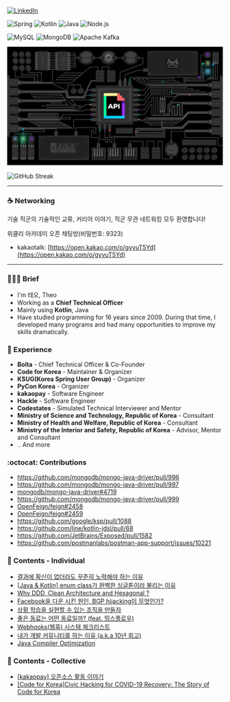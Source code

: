 [![LinkedIn](https://img.shields.io/badge/LinkedIn-0077b5?style=flat-square&logo=linkedin&logoColor=white&link=https://www.linkedin.com/in/taeyang-jin/)](https://www.linkedin.com/in/taeyang-jin/)
<!--
[![Resume](https://img.shields.io/badge/Resume-orange?style=flat-square&logo=Awesome%20Lists&logoColor=black)](https://resume.dataportal.kr)
-->

![Spring](https://img.shields.io/badge/-Spring-6DB33F?style=for-the-badge&logo=Spring&logoColor=white)
![Kotlin](https://img.shields.io/badge/Kotlin-B75EA4?style=for-the-badge&logo=kotlin&logoColor=F6891F)
![Java](https://img.shields.io/badge/JAVA-007396?style=for-the-badge&logo=java&logoColor=white)
![Node.js](https://img.shields.io/badge/Node.js-339933?style=for-the-badge&logo=Node.js&logoColor=white)


![MySQL](https://img.shields.io/badge/MySQL-4479A1?style=for-the-badge&logo=MySQL&logoColor=fff)
![MongoDB](https://img.shields.io/badge/MongoDB-47A248?style=for-the-badge&logo=MongoDB&logoColor=fff)
![Apache Kafka](https://img.shields.io/badge/Apache%20Kafka-231F20?style=for-the-badge&logo=Apache%20Kafka&logoColor=white)


<a href="https://github.com/heli-os">
  <img src="./static/hero-image.gif" width="640"/>
</a>

<!--
![Github Stats](https://github-readme-stats.vercel.app/api?username=heli-os&show_icons=true)
<a href="https://opgc.me/#/users/heli-os" target="_blank"><img src="https://api.opgc.me/githubs/users/heli-os/tag/?theme=basic" /></a>
-->

<!--[![Solved.ac profile](http://mazassumnida.wtf/api/mini/generate_badge?boj=ssun)](https://solved.ac/ssun)-->

![GitHub Streak](https://nirzak-streak-stats.vercel.app/?user=heli-os)

---

### ☕️ Networking
기술 직군의 기술적인 교류, 커리어 이야기, 직군 무관 네트워킹 모두 환영합니다!

위클리 아카데미 오픈 채팅방(비밀번호: 9323)

- kakaotalk: [https://open.kakao.com/o/gyvuT5Yd](https://open.kakao.com/o/gyvuT5Yd)

---

### 💁🏻‍♂️ Brief
- I'm 테오, Theo
- Working as a **Chief Technical Officer**
- Mainly using **Kotlin**, Java
- Have studied programming for 16 years since 2009. During that time, I developed many programs and had many opportunities to improve my skills dramatically.

### 💼 Experience
- **Bolta** - Chief Technical Officer & Co-Founder
- **Code for Korea** - Maintainer & Organizer
- **KSUG(Korea Spring User Group)** - Organizer
- **PyCon Korea** - Organizer
- **kakaopay** - Software Engineer
- **Hackle** - Software Engineer
- **Codestates** - Simulated Technical Interviewer and Mentor
- **Ministry of Science and Technology, Republic of Korea** - Consultant
- **Ministry of Health and Welfare, Republic of Korea** - Consultant
- **Ministry of the Interior and Safety, Republic of Korea** - Advisor, Mentor and Consultant
- .. And more

### :octocat: Contributions
- https://github.com/mongodb/mongo-java-driver/pull/996
- https://github.com/mongodb/mongo-java-driver/pull/997
- [mongodb/mongo-java-driver#4719](https://jira.mongodb.org/browse/JAVA-4719)
- https://github.com/mongodb/mongo-java-driver/pull/999
- [OpenFeign/feign#2458](https://github.com/OpenFeign/feign/issues/2458)
- [OpenFeign/feign#2459](https://github.com/OpenFeign/feign/pull/2459)
- https://github.com/google/ksp/pull/1088
- https://github.com/line/kotlin-jdsl/pull/68
- https://github.com/JetBrains/Exposed/pull/1582
- https://github.com/postmanlabs/postman-app-support/issues/10221

### 📄 Contents - Individual
- [결과에 확신이 없더라도 꾸준히 노력해야 하는 이유](https://dataportal.kr/결과에-확신이-없더라도-꾸준히-노력해야-하는-이유/)
- [[Java & Kotlin] enum class가 완벽한 싱글톤이라 불리는 이유](https://jinssssun.tistory.com/54)
- [Why DDD, Clean Architecture and Hexagonal ?](https://dataportal.kr/Why-DDD-Clean-Architecture-and-Hexagonal/)
- [Facebook을 다운 시킨 원인, BGP hijacking이 무엇인가?](https://jinssssun.tistory.com/14)
- [상황 학습을 실현할 수 있는 조직을 만들자](https://jinssssun.tistory.com/31)
- [좋은 동료는 어떤 동료일까? (feat. 띵스플로우)](https://jinssssun.tistory.com/30)
- [Webhooks(웹훅) 시스템 체크리스트](https://dataportal.kr/Webhooks(%EC%9B%B9%ED%9B%85)-%EC%8B%9C%EC%8A%A4%ED%85%9C-%EC%B2%B4%ED%81%AC%EB%A6%AC%EC%8A%A4%ED%8A%B8/)
- [내가 개발 커뮤니티를 하는 이유 (a.k.a 10년 회고)](https://jinssssun.tistory.com/89)
- [Java Compiler Optimization](https://dataportal.kr/Java-Compiler-Optimization/)

### 📜 Contents - Collective
- [[kakaopay] 오픈소스 활동 이야기](https://tech.kakaopay.com/post/junior-opensource)
- [[Code for Korea]Civic Hacking for COVID-19 Recovery: The Story of Code for Korea](https://codeforall.org/2022/09/06/civic-hacking-for-covid-19-recovery-the-story-of-code-for-korea)
